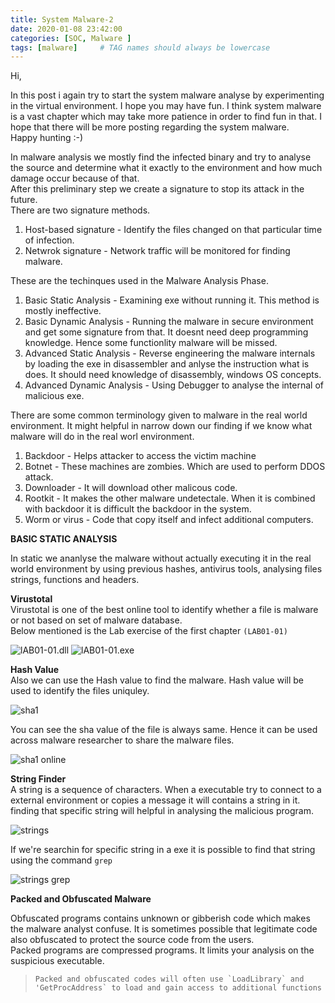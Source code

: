 ```yaml
---
title: System Malware-2
date: 2020-01-08 23:42:00
categories: [SOC, Malware ]
tags: [malware]     # TAG names should always be lowercase
---
```



Hi,  

In this post i again try to start the system malware analyse by experimenting in the virtual environment. I hope you may have fun. I think system malware is a vast chapter which may take more patience in order to find fun in that. I hope that there will be more posting regarding the system malware.  
Happy hunting :-)    

In malware analysis we mostly find the infected binary and try to analyse the source and determine what it exactly to the environment and how much damage occur because of that.  
After this preliminary step we create a signature to stop its attack in the future.  
There are two signature methods.  
1. Host-based signature - Identify the files changed on that particular time of infection.
2. Netwrok signature - Network traffic will be monitored for finding malware.  

These are the techinques used in the Malware Analysis Phase.

1. Basic Static Analysis - Examining exe without running it. This method is mostly ineffective.  
2. Basic Dynamic Analysis - Running the malware in secure environment and get some signature from that. It doesnt need deep programming knowledge. Hence some functionlity malware will be missed.  
3. Advanced Static Analysis - Reverse engineering the malware internals by loading the exe in disassembler and anlyse the instruction what is does. It should need knowledge of disassembly, windows OS concepts.  
4. Advanced Dynamic Analysis - Using Debugger to analyse the internal of malicious exe.  

There are some common terminology given to malware in the real world environment. It might helpful in narrow down our finding if we know what malware will do in the real worl environment.  

1. Backdoor - Helps attacker to access the victim machine
2. Botnet - These machines are zombies. Which are used to perform DDOS attack.
3. Downloader - It will download other malicous code.
4. Rootkit - It makes the other malware undetectale. When it is combined with backdoor it is difficult the backdoor in the system.  
5. Worm or virus - Code that copy itself and infect additional computers.  

**BASIC STATIC ANALYSIS**  

In static we ananlyse the malware without actually executing it in the real world environment by using previous hashes, antivirus tools, analysing files strings, functions and headers.  

**Virustotal**  
Virustotal is one of the best online tool to identify whether a file is malware or not based on set of malware database.  
Below mentioned is the Lab exercise of the first chapter `(LAB01-01)`  


![lAB01-01.dll](https://user-images.githubusercontent.com/17383454/72098048-bde5c980-3343-11ea-8440-3370113164ae.png)
![lAB01-01.exe](https://user-images.githubusercontent.com/17383454/72098050-be7e6000-3343-11ea-9726-3607ae61fa35.png)



**Hash Value**  
Also we can use the Hash value to find the malware. Hash value will be used to identify the files uniquley. 

![sha1](https://user-images.githubusercontent.com/17383454/72098874-65173080-3345-11ea-87e9-8febe3f0917a.png)

You can see the sha value of the file is always same. Hence it can be used across malware researcher to share the malware files.    

![sha1 online](https://user-images.githubusercontent.com/17383454/72098875-65173080-3345-11ea-84b8-57784ee0c251.png)



**String Finder**  
A string is a sequence of characters. When a executable try to connect to a external environment or copies a message it will contains a string in it.  
finding that specific string will helpful in analysing the malicious program.  

![strings](https://user-images.githubusercontent.com/17383454/72101840-a8749d80-334b-11ea-96e5-812c4ddc2ce3.png)

If we're searchin for specific string in a exe it is possible to find that string using the command `grep`  

![strings grep](https://user-images.githubusercontent.com/17383454/72101980-e8d41b80-334b-11ea-835e-2391778e4bc7.png)  



**Packed and Obfuscated Malware**

Obfuscated programs contains unknown or gibberish code which makes the malware analyst confuse. It is sometimes possible that legitimate code also obfuscated to protect the source code from the users.  
Packed programs are compressed programs. It limits your analysis on the suspicious executable.  

>```Packed and obfuscated codes will often use `LoadLibrary` and 'GetProcAddress` to load and gain access to additional functions```
















